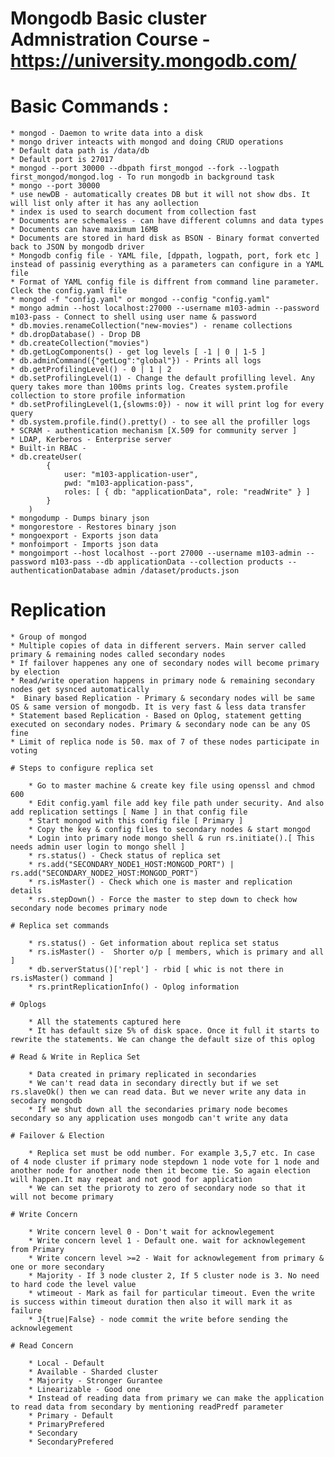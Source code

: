 # Mongodb Basic cluster Admnistration Course - https://university.mongodb.com/

# Basic Commands :

    * mongod - Daemon to write data into a disk
    * mongo driver inteacts with mongod and doing CRUD operations
    * Default data path is /data/db
    * Default port is 27017
    * mongod --port 30000 --dbpath first_mongod --fork --logpath first_mongod/mongod.log - To run mongodb in background task
    * mongo --port 30000
    * use newDB - automatically creates DB but it will not show dbs. It will list only after it has any aollection
    * index is used to search document from collection fast
    * Documents are schemaless - can have different columns and data types
    * Documents can have maximum 16MB
    * Documents are stored in hard disk as BSON - Binary format converted back to JSON by mongodb driver
    * Mongodb config file - YAML file, [dppath, logpath, port, fork etc ] instead of passinig everything as a parameters can configure in a YAML file
    * Format of YAML config file is diffrent from command line parameter. Cleck the config.yaml file
    * mongod -f "config.yaml" or mongod --config "config.yaml"
    * mongo admin --host localhost:27000 --username m103-admin --password m103-pass - Connect to shell using user name & password
    * db.movies.renameCollection("new-movies") - rename collections
    * db.dropDatabase() - Drop DB
    * db.createCollection("movies")
    * db.getLogComponents() - get log levels [ -1 | 0 | 1-5 ]
    * db.adminCommand({"getLog":"global"}) - Prints all logs
    * db.getProfilingLevel() - 0 | 1 | 2
    * db.setProfilingLevel(1) - Change the default profilling level. Any query takes more than 100ms prints log. Creates system.profile collection to store profile information
    * db.setProfilingLevel(1,{slowms:0}) - now it will print log for every query
    * db.system.profile.find().pretty() - to see all the profiller logs
    * SCRAM - authentication mechanism [X.509 for community server ]
    * LDAP, Kerberos - Enterprise server
    * Built-in RBAC - 
    * db.createUser(
            { 
                user: "m103-application-user",
                pwd: "m103-application-pass",
                roles: [ { db: "applicationData", role: "readWrite" } ]
            }
        )
    * mongodump - Dumps binary json
    * mongorestore - Restores binary json
    * mongoexport - Exports json data
    * monfoimport - Imports json data
    * mongoimport --host localhost --port 27000 --username m103-admin --password m103-pass --db applicationData --collection products --authenticationDatabase admin /dataset/products.json

# Replication

    * Group of mongod
    * Multiple copies of data in different servers. Main server called primary & remaining nodes called secondary nodes
    * If failover happenes any one of secondary nodes will become primary by election
    * Read/write operation happens in primary node & remaining secondary nodes get sysnced automatically
    *  Binary based Replication - Primary & secondary nodes will be same OS & same version of mongodb. It is very fast & less data transfer
    * Statement based Replication - Based on Oplog, statement getting executed on secondary nodes. Primary & secondary node can be any OS fine
    * Limit of replica node is 50. max of 7 of these nodes participate in voting
    
    # Steps to configure replica set

        * Go to master machine & create key file using openssl and chmod 600
        * Edit config.yaml file add key file path under security. And also add replication settings [ Name ] in that config file
        * Start mongod with this config file [ Primary ]
        * Copy the key & config files to secondary nodes & start mongod
        * Login into primary node mongo shell & run rs.initiate().[ This needs admin user login to mongo shell ]
        * rs.status() - Check status of replica set
        * rs.add("SECONDARY_NODE1_HOST:MONGOD_PORT") | rs.add("SECONDARY_NODE2_HOST:MONGOD_PORT")
        * rs.isMaster() - Check which one is master and replication details
        * rs.stepDown() - Force the master to step down to check how secondary node becomes primary node
    
    # Replica set commands

        * rs.status() - Get information about replica set status
        * rs.isMaster() -  Shorter o/p [ members, which is primary and all ]
        * db.serverStatus()['repl'] - rbid [ whic is not there in rs.isMaster() command ]
        * rs.printReplicationInfo() - Oplog information
        
    # Oplogs

        * All the statements captured here
        * It has default size 5% of disk space. Once it full it starts to rewrite the statements. We can change the default size of this oplog 
    
    # Read & Write in Replica Set

        * Data created in primary replicated in secondaries
        * We can't read data in secondary directly but if we set rs.slaveOk() then we can read data. But we never write any data in secodary mongodb
        * If we shut down all the secondaries primary node becomes secondary so any application uses mongodb can't write any data

    # Failover & Election

        * Replica set must be odd number. For example 3,5,7 etc. In case of 4 node cluster if primary node stepdown 1 node vote for 1 node and another node for another node then it become tie. So again election will happen.It may repeat and not good for application
        * We can set the prioroty to zero of secondary node so that it will not become primary
    
    # Write Concern

        * Write concern level 0 - Don't wait for acknowlegement
        * Write concern level 1 - Default one. wait for acknowlegement from Primary
        * Write concern level >=2 - Wait for acknowlegement from primary & one or more secondary
        * Majority - If 3 node cluster 2, If 5 cluster node is 3. No need to hard code the level value
        * wtimeout - Mark as fail for particular timeout. Even the write is success within timeout duration then also it will mark it as failure
        * J{true|False} - node commit the write before sending the acknowlegement

    # Read Concern

        * Local - Default
        * Available - Sharded cluster
        * Majority - Stronger Gurantee
        * Linearizable - Good one
        * Instead of reading data from primary we can make the application to read data from secondary by mentioning readPredf parameter
        * Primary - Default
        * PrimaryPrefered
        * Secondary
        * SecondaryPrefered

    